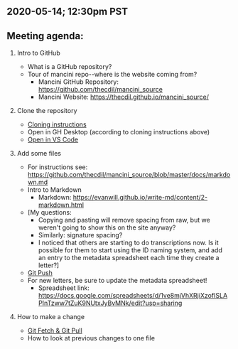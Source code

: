 ## 2020-05-14; 12:30pm PST

## Meeting agenda:
1. Intro to GitHub
	- What is a GitHub repository?
	- Tour of mancini repo--where is the website coming from?
		- Mancini GitHub Repository: <https://github.com/thecdil/mancini_source>
		- Mancini Website: <https://thecdil.github.io/mancini_source/>
	
2. Clone the repository
	- [Cloning instructions](https://lib-static.github.io/howto/howtos/clonegithubrepo.html)
	- Open in GH Desktop (according to cloning instructions above)
	- [Open in VS Code](https://lib-static.github.io/howto/howtos/openrepointexteditor.html)
	
3. Add some files
	- For instructions see: <https://github.com/thecdil/mancini_source/blob/master/docs/markdown.md>
	- Intro to Markdown
		- Markdown: <https://evanwill.github.io/write-md/content/2-markdown.html>
	- [My questions:
		- Copying and pasting will remove spacing from raw, but we weren't going to show this on the site anyway?
		- Similarly: signature spacing?
        - I noticed that others are starting to do transcriptions now. Is it possible for them to start using the ID naming system, and add an entry to the metadata spreadsheet each time they create a letter?]
	- [Git Push](https://lib-static.github.io/howto/howtos/pushpullchanges.html)
	- For new letters, be sure to update the metadata spreadsheet!
		- Spreadsheet link: <https://docs.google.com/spreadsheets/d/1ve8mjVhXRjiXzofISLAPInTzww7tZuK9NUtxJyBvMNk/edit?usp=sharing>
	
4. How to make a change
	- [Git Fetch & Git Pull](https://lib-static.github.io/howto/howtos/pushpullchanges.html)
	- How to look at previous changes to one file